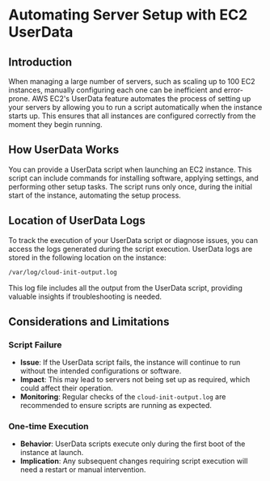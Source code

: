 # Automating Server Setup with EC2 UserData

## Introduction
When managing a large number of servers, such as scaling up to 100 EC2 instances, manually configuring each one can be inefficient and error-prone. AWS EC2's UserData feature automates the process of setting up your servers by allowing you to run a script automatically when the instance starts up. This ensures that all instances are configured correctly from the moment they begin running.

## How UserData Works
You can provide a UserData script when launching an EC2 instance. This script can include commands for installing software, applying settings, and performing other setup tasks. The script runs only once, during the initial start of the instance, automating the setup process.

## Location of UserData Logs
To track the execution of your UserData script or diagnose issues, you can access the logs generated during the script execution. UserData logs are stored in the following location on the instance:

```bash
/var/log/cloud-init-output.log
```

This log file includes all the output from the UserData script, providing valuable insights if troubleshooting is needed.

## Considerations and Limitations

### Script Failure
- **Issue**: If the UserData script fails, the instance will continue to run without the intended configurations or software.
- **Impact**: This may lead to servers not being set up as required, which could affect their operation.
- **Monitoring**: Regular checks of the `cloud-init-output.log` are recommended to ensure scripts are running as expected.

### One-time Execution
- **Behavior**: UserData scripts execute only during the first boot of the instance at launch.
- **Implication**: Any subsequent changes requiring script execution will need a restart or manual intervention.
